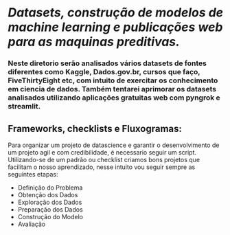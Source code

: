# ***Datasets, construção de modelos de machine learning e publicações web para as maquinas preditivas.*** 

### Neste diretorio serão analisados vários datasets de fontes diferentes como Kaggle, Dados.gov.br, cursos que faço, FiveThirtyEight etc, com intuito de exercitar os conhecimento em ciencia de dados. Também tentarei aprimorar os datasets analisados utilizando aplicações gratuitas web com pyngrok e streamlit. 

## Frameworks, checklists e Fluxogramas:
Para organizar um projeto de datascience e garantir o desenvolvimento de um projeto agil e
com credibilidade, é necessario seguir um script. Utilizando-se de um padrão ou checklist criamos bons projetos que facilitam o nosso aprendizado, 
nesse intuito vou seguir sempre as seguintes etapas:

* Definição do Problema
* Obtenção dos Dados
* Exploração dos Dados
* Preparação dos Dados
* Construção do Modelo
* Avaliação

